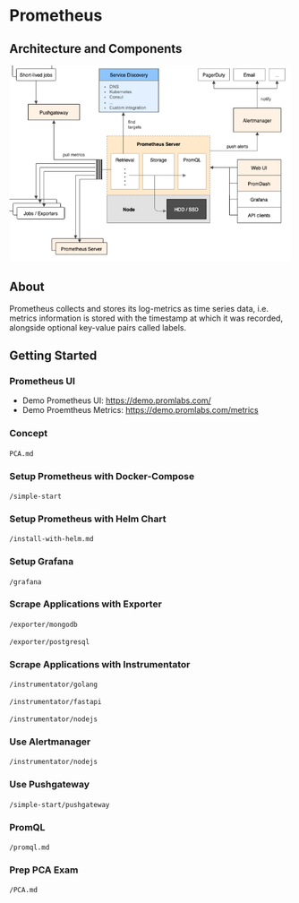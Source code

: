 # Prometheus

## Architecture and Components
![Screenshot](pics/architecture.png)

## About
Prometheus collects and stores its log-metrics as time series data, i.e. metrics information is stored with the timestamp at which it was recorded, alongside optional key-value pairs called labels.

## Getting Started

### Prometheus UI
- Demo Prometheus UI: https://demo.promlabs.com/
- Demo Proemtheus Metrics: https://demo.promlabs.com/metrics

### Concept 

`PCA.md`

### Setup Prometheus with Docker-Compose

`/simple-start`

### Setup Prometheus with Helm Chart

`/install-with-helm.md`

### Setup Grafana

`/grafana`

### Scrape Applications with Exporter

`/exporter/mongodb`

`/exporter/postgresql`


### Scrape Applications with Instrumentator

`/instrumentator/golang`

`/instrumentator/fastapi`

`/instrumentator/nodejs`

### Use Alertmanager

`/instrumentator/nodejs`

### Use Pushgateway

`/simple-start/pushgateway`

### PromQL

`/promql.md`

### Prep PCA Exam

`/PCA.md`
